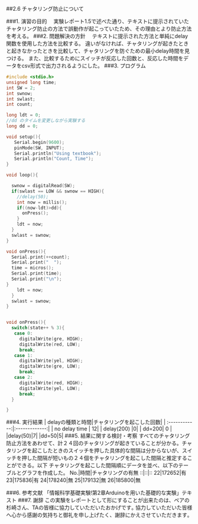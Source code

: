 ##2.6 チャタリング防止について

###1.	演習の目的
　実験レポート1.5で述べた通り、テキストに提示されていたチャタリング防止の方法で誤動作が起こっていたため、その理由とより防止方法を考える。
###2.	問題解決の方針
　テキストに提示された方法と単純にdelay関数を使用した方法を比較する。
 違いがなければ、チャタリングが起きたときと起きなかったときを比較して、チャタリングを防ぐための最小delay時間を見つける。
 また、比較するためにスイッチが反応した回数と、反応した時間をデータをcsv形式で出力されるようにした。
###3.	プログラム
```c
#include <stdio.h>
unsigned long time;
int SW = 2;
int swnow;
int swlast;
int count;

long ldt = 0;
//dd のタイムを変更しながら実験する
long dd = 0;

void setup(){
   Serial.begin(9600);
   pinMode(SW, INPUT);
   Serial.println("Using textbook");
   Serial.println("Count, Time");
}

void loop(){

  swnow = digitalRead(SW);
  if(swlast == LOW && swnow == HIGH){
    //delay(50);　
    int now = millis();
    if((now-ldt)>dd){
      onPress();
    }
    ldt = now;
  }
  swlast = swnow;
}

void onPress(){
  Serial.print(++count);  
  Serial.print("  ");
  time = micros();
  Serial.print(time);
  Serial.print("\n");
}    
    ldt = now;
  }
  swlast = swnow;
}


void onPress(){
  switch(state++ % 3){   
   case 0:
     digitalWrite(gre, HIGH);
     digitalWrite(red, LOW);
     break;
   case 1:
     digitalWrite(yel, HIGH);
     digitalWrite(gre, LOW);
     break;
   case 2:
     digitalWrite(red, HIGH);
     digitalWrite(yel, LOW);
     break;
  }

}
```
###4.	実行結果
| delayの種類と時間|チャタリングを起こした回数|
| :------------:|:-------------:| 
| no delay time | 12| 
| delay(200) |0| 
| dd=200| 0 | 
|delay(50)|7|
|dd=50|5|
###5.	結果に関する検討・考察
すべてのチャタリング防止方法をあわせて、計２４回のチャタリングが起きていることが分かる。チャタリングを起こしたときのスイッチを押した具体的な間隔は分からないが、スイッチを押した間隔が短いもの２４個をチャタリングを起こした間隔と推定することができる。以下
チャタリングを起こした間隔順にデータを並べ、以下のテーブルとグラフを作成した。
No.|時間|チャタリングの有無
::|::|::
22|172652|有
23|175836|有
24|178240|無
25|179132|無
26|185800|無

###6.	参考文献
「情報科学基礎実験!第2章Arduinoを用いた基礎的な実験」テキスト
###7.	謝辞
この実験をレポートとして形にすることが出来たのは、ペアの杉崎さん、TAの皆様に協力していただいたおかげです｡
協力していただいた皆様へ心から感謝の気持ちと御礼を申し上げたく、謝辞にかえさせていただきます｡ 　

